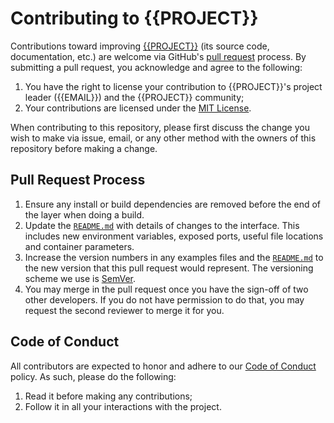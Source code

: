 # Contributing to {{PROJECT}}

Contributions toward improving [{{PROJECT}}](https://github.com/<GITHUB_USER>/{{PROJECT}}) (its source code, documentation, etc.) are welcome via GitHub's [pull request](https://github.com/<GITHUB_USER>/{{PROJECT}}/pull/new/master) process.  By submitting a pull request, you acknowledge and agree to the following:

1. You have the right to license your contribution to {{PROJECT}}'s project leader ({{EMAIL}}) and the {{PROJECT}} community;
2. Your contributions are licensed under the [MIT License](LICENSE.md).

When contributing to this repository, please first discuss the change you wish to make via issue,
email, or any other method with the owners of this repository before making a change.

## Pull Request Process

1. Ensure any install or build dependencies are removed before the end of the layer when doing a build.
2. Update the [`README.md`](README.md) with details of changes to the interface. This includes new environment variables, exposed ports, useful file locations and container parameters.
3. Increase the version numbers in any examples files and the [`README.md`](README.md) to the new version that this pull request would represent. The versioning scheme we use is [SemVer](http://semver.org/).
4. You may merge in the pull request once you have the sign-off of two other developers. If you do not have permission to do that, you may request the second reviewer to merge it for you.

## Code of Conduct

All contributors are expected to honor and adhere to our [Code of Conduct](CODE_OF_CONDUCT.md) policy. As such, please do the following:

1. Read it before making any contributions;
2. Follow it in all your interactions with the project.